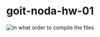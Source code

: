 # goit-noda-hw-01

<!-- https://ibb.co/7VPwbRm
https://ibb.co/wK0Q05Q
https://ibb.co/hc14B8M
https://ibb.co/GJCH3vn -->

![In what order to compile the files](https://ibb.co/7VPwbRm)
